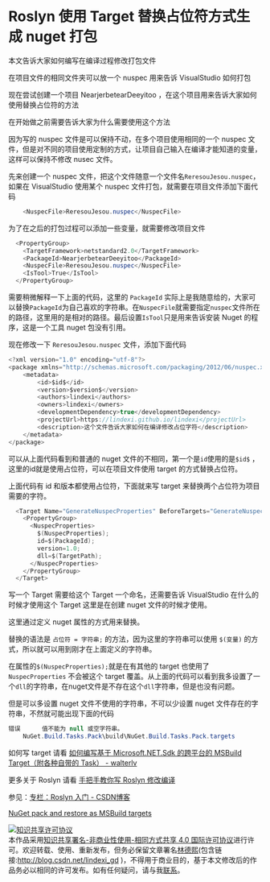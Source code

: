 # Roslyn 使用 Target 替换占位符方式生成 nuget 打包

本文告诉大家如何编写在编译过程修改打包文件

<!--more-->
<!-- CreateTime:2019/7/29 10:01:18 -->

<!-- 标签：Roslyn,MSBuild,编译器,nuget,打包 -->

在项目文件的相同文件夹可以放一个 nuspec 用来告诉 VisualStudio 如何打包

现在尝试创建一个项目 NearjerbetearDeeyitoo ，在这个项目用来告诉大家如何使用替换占位符的方法

在开始做之前需要告诉大家为什么需要使用这个方法

因为写的 nuspec 文件是可以保持不动，在多个项目使用相同的一个 nuspec 文件，但是对不同的项目使用定制的方式，让项目自己输入在编译才能知道的变量，这样可以保持不修改 nusec 文件。

先来创建一个 nuspec 文件，把这个文件随意一个文件名`ReresouJesou.nuspec`，如果在 VisualStudio 使用某个 nuspec 文件打包，就需要在项目文件添加下面代码

```csharp
    <NuspecFile>ReresouJesou.nuspec</NuspecFile>

```

为了在之后的打包过程可以添加一些变量，就需要修改项目文件

```csharp
  <PropertyGroup>
    <TargetFramework>netstandard2.0</TargetFramework>
    <PackageId>NearjerbetearDeeyitoo</PackageId>
    <NuspecFile>ReresouJesou.nuspec</NuspecFile>
    <IsTool>True</IsTool>
  </PropertyGroup>
```

需要稍微解释一下上面的代码，这里的 `PackageId` 实际上是我随意给的，大家可以替换`PackageId`为自己喜欢的字符串。在`NuspecFile`就需要指定`nuspec`文件所在的路径，这里用的是相对的路径。最后设置`IsTool`只是用来告诉安装 Nuget 的程序，这是一个工具 nuget 包没有引用。

现在修改一下 `ReresouJesou.nuspec` 文件，添加下面代码

```csharp
<?xml version="1.0" encoding="utf-8"?>
<package xmlns="http://schemas.microsoft.com/packaging/2012/06/nuspec.xsd">
    <metadata>
        <id>$id$</id>
        <version>$version$</version>
        <authors>lindexi</authors>
        <owners>lindexi</owners>
        <developmentDependency>true</developmentDependency>
        <projectUrl>https://lindexi.github.io/lindexi</projectUrl>
        <description>这个文件告诉大家如何在编译修改占位字符</description>
    </metadata>
</package>
```

可以从上面代码看到和普通的 nuget 文件的不相同，第一个是`id`使用的是`$id$` ，这里的id就是使用占位符，可以在项目文件使用 target 的方式替换占位符。

上面代码有 id 和版本都使用占位符，下面就来写 target 来替换两个占位符为项目需要的字符。

```csharp
  <Target Name="GenerateNuspecProperties" BeforeTargets="GenerateNuspec">
    <PropertyGroup>
      <NuspecProperties>
        $(NuspecProperties);
        id=$(PackageId);
        version=1.0;
        dll=$(TargetPath);
      </NuspecProperties>
    </PropertyGroup>
  </Target>
```

写一个 Target 需要给这个 Target 一个命名，还需要告诉 VisualStudio 在什么的时候才使用这个 Target 这里是在创建 nuget 文件的时候才使用。

这里通过定义 nuget 属性的方式用来替换。

替换的语法是 `占位符 = 字符串;` 的方法，因为这里的字符串可以使用 `$(变量)` 的方式，所以就可以用到刚才在上面定义的字符串。

在属性的`$(NuspecProperties);`就是在有其他的 target 也使用了 `NuspecProperties` 不会被这个 target 覆盖。从上面的代码可以看到我多设置了一个`dll`的字符串，在nuget文件是不存在这个`dll`字符串，但是也没有问题。

但是可以多设置 nuget 文件不使用的字符串，不可以少设置 nuget 文件存在的字符串，不然就可能出现下面的代码

```csharp
错误		值不能为 null 或空字符串。
	NuGet.Build.Tasks.Pack\build\NuGet.Build.Tasks.Pack.targets	

```

如何写 target 请看 [如何编写基于 Microsoft.NET.Sdk 的跨平台的 MSBuild Target（附各种自带的 Task） - walterlv](https://walterlv.github.io/post/write-msbuild-target.html )

更多关于 Roslyn 请看 [手把手教你写 Roslyn 修改编译](https://lindexi.oschina.io/lindexi/post/roslyn.html ) 

参见：[专栏：Roslyn 入门 - CSDN博客](https://blog.csdn.net/column/details/23159.html )

[NuGet pack and restore as MSBuild targets](https://docs.microsoft.com/en-us/nuget/reference/msbuild-targets )

<a rel="license" href="http://creativecommons.org/licenses/by-nc-sa/4.0/"><img alt="知识共享许可协议" style="border-width:0" src="https://licensebuttons.net/l/by-nc-sa/4.0/88x31.png" /></a><br />本作品采用<a rel="license" href="http://creativecommons.org/licenses/by-nc-sa/4.0/">知识共享署名-非商业性使用-相同方式共享 4.0 国际许可协议</a>进行许可。欢迎转载、使用、重新发布，但务必保留文章署名[林德熙](http://blog.csdn.net/lindexi_gd)(包含链接:http://blog.csdn.net/lindexi_gd )，不得用于商业目的，基于本文修改后的作品务必以相同的许可发布。如有任何疑问，请与我[联系](mailto:lindexi_gd@163.com)。  

